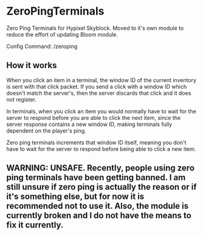 # ZeroPingTerminals
Zero Ping Terminals for Hypixel Skyblock. Moved to it's own module to reduce the effort of updating Bloom module.

Config Command: /zeroping

## How it works
When you click an item in a terminal, the window ID of the current inventory is sent with that click packet. If you send a click with a window ID which doesn't match the server's, then the server discards that click and it does not register.

In terminals, when you click an item you would normally have to wait for the server to respond before you are able to click the next item, since the server response contains a new window ID, making terminals fully dependent on the player's ping. 

Zero ping terminals increments that window ID itself, meaning you don't have to wait for the server to respond before being able to click a new item.

## WARNING: UNSAFE. Recently, people using zero ping terminals have been getting banned. I am still unsure if zero ping is actually the reason or if it's something else, but for now it is recommended not to use it. Also, the module is currently broken and I do not have the means to fix it currently.
